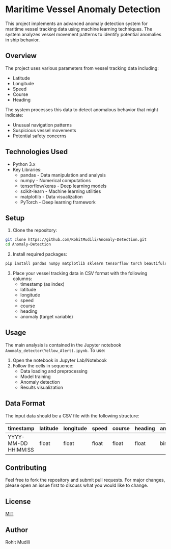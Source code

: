 # Maritime Vessel Anomaly Detection

This project implements an advanced anomaly detection system for maritime vessel tracking data using machine learning techniques. The system analyzes vessel movement patterns to identify potential anomalies in ship behavior.

## Overview

The project uses various parameters from vessel tracking data including:
- Latitude
- Longitude
- Speed
- Course
- Heading

The system processes this data to detect anomalous behavior that might indicate:
- Unusual navigation patterns
- Suspicious vessel movements
- Potential safety concerns

## Technologies Used

- Python 3.x
- Key Libraries:
  - pandas - Data manipulation and analysis
  - numpy - Numerical computations
  - tensorflow/keras - Deep learning models
  - scikit-learn - Machine learning utilities
  - matplotlib - Data visualization
  - PyTorch - Deep learning framework

## Setup

1. Clone the repository:
```bash
git clone https://github.com/RohitMudili/Anomaly-Detection.git
cd Anomaly-Detection
```

2. Install required packages:
```bash
pip install pandas numpy matplotlib sklearn tensorflow torch beautifulsoup4 requests
```

3. Place your vessel tracking data in CSV format with the following columns:
   - timestamp (as index)
   - latitude
   - longitude
   - speed
   - course
   - heading
   - anomaly (target variable)

## Usage

The main analysis is contained in the Jupyter notebook `Anomaly_detector(Yellow_Alert).ipynb`. To use:

1. Open the notebook in Jupyter Lab/Notebook
2. Follow the cells in sequence:
   - Data loading and preprocessing
   - Model training
   - Anomaly detection
   - Results visualization

## Data Format

The input data should be a CSV file with the following structure:

| timestamp           | latitude  | longitude   | speed | course | heading | anomaly |
|-------------------|-----------|-------------|-------|--------|---------|---------|
| YYYY-MM-DD HH:MM:SS | float     | float       | float | float  | float   | binary  |

## Contributing

Feel free to fork the repository and submit pull requests. For major changes, please open an issue first to discuss what you would like to change.

## License

[MIT](https://choosealicense.com/licenses/mit/)

## Author

Rohit Mudili 